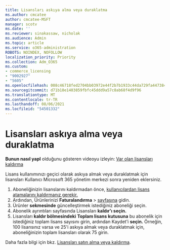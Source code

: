 ```yaml
---
title: Lisansları askıya alma veya duraklatma
ms.author: cmcatee
author: cmcatee-MSFT
manager: scotv
ms.date: ''
ms.reviewer: sinakassaw, nicholak
ms.audience: Admin
ms.topic: article
ms.service: o365-administration
ROBOTS: NOINDEX, NOFOLLOW
localization_priority: Priority
ms.collection: Adm_O365
ms.custom:
- commerce_licensing
- "9002927"
- "5605"
ms.openlocfilehash: 008c46718fed2704bb03972e44f2b7b1933c44da729fa4473841939cc5caed51
ms.sourcegitcommit: d71b18e1403859fbfc45ddd9a57c8ab68f4d9f96
ms.translationtype: MT
ms.contentlocale: tr-TR
ms.lasthandoff: 08/06/2021
ms.locfileid: "54501332"
---
```

# <a name="suspend-or-pause-licenses"></a>Lisansları askıya alma veya duraklatma

**Bunun nasıl yapl** olduğunu gösteren videoyu izleyin: [Var olan lisansları kaldırma](https://go.microsoft.com/fwlink/p/?linkid=2154938)

Lisans kullanımınızı geçici olarak askıya almak veya duraklatmak için lisansları Kullanıcı Microsoft 365 yönetim merkezi sonra yeniden eklersiniz.

1. Aboneliğinizin lisanslarını kaldırmadan önce, [kullanıcılardan lisans atamalarını kaldırmanız gerekir.](/microsoft-365/admin/manage/remove-licenses-from-users)
2. Ardından, Ürünlerinizi **Faturalandırma**  >  [sayfasına](https://go.microsoft.com/fwlink/p/?linkid=842054) gidin.
3. Ürünler **sekmesinde** güncelleştirmek istediğiniz aboneliği seçin.
4. Abonelik ayrıntıları sayfasında Lisansları **kaldır'ı seçin.**
5. Lisansları **kaldır bölmesindeki** **Toplam lisans kutusuna** bu abonelik için istediğiniz toplam lisans sayısını girin, ardından Kaydet'i **seçin.** Örneğin, 100 lisansınız varsa ve 25'i askıya almak veya duraklatmak için, aboneliğinizin toplam lisansları olarak 75 girin.

Daha fazla bilgi için bkz. [Lisansları satın alma veya kaldırma](/microsoft-365/commerce/licenses/buy-licenses).